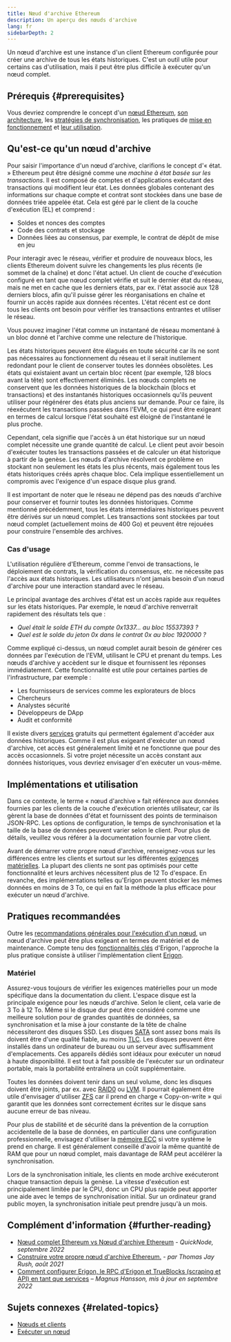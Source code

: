 ```yaml
---
title: Nœud d'archive Ethereum
description: Un aperçu des nœuds d'archive
lang: fr
sidebarDepth: 2
---
```


Un nœud d'archive est une instance d'un client Ethereum configurée pour créer une archive de tous les états historiques. C'est un outil utile pour certains cas d'utilisation, mais il peut être plus difficile à exécuter qu'un nœud complet.

## Prérequis \{#prerequisites}

Vous devriez comprendre le concept d'un [nœud Ethereum](/developers/docs/nodes-and-clients/), [son architecture](/developers/docs/nodes-and-clients/node-architecture/), les [stratégies de synchronisation](/developers/docs/nodes-and-clients/#sync-modes), les pratiques de [mise en fonctionnement](/developers/docs/nodes-and-clients/run-a-node/) et [leur utilisation](/developers/docs/apis/json-rpc/).

## Qu'est-ce qu'un nœud d'archive

Pour saisir l'importance d'un nœud d'archive, clarifions le concept d'« état. » Ethereum peut être désigné comme une _machine à état basée sur les transactions_. Il est composé de comptes et d'applications exécutant des transactions qui modifient leur état. Les données globales contenant des informations sur chaque compte et contrat sont stockées dans une base de données triée appelée état. Cela est géré par le client de la couche d'exécution (EL) et comprend :

- Soldes et nonces des comptes
- Code des contrats et stockage
- Données liées au consensus, par exemple, le contrat de dépôt de mise en jeu

Pour interagir avec le réseau, vérifier et produire de nouveaux blocs, les clients Ethereum doivent suivre les changements les plus récents (le sommet de la chaîne) et donc l'état actuel. Un client de couche d'exécution configuré en tant que nœud complet vérifie et suit le dernier état du réseau, mais ne met en cache que les derniers états, par ex. l'état associé aux 128 derniers blocs, afin qu'il puisse gérer les réorganisations en chaîne et fournir un accès rapide aux données récentes. L'état récent est ce dont tous les clients ont besoin pour vérifier les transactions entrantes et utiliser le réseau.

Vous pouvez imaginer l'état comme un instantané de réseau momentané à un bloc donné et l'archive comme une relecture de l'historique.

Les états historiques peuvent être élagués en toute sécurité car ils ne sont pas nécessaires au fonctionnement du réseau et il serait inutilement redondant pour le client de conserver toutes les données obsolètes. Les états qui existaient avant un certain bloc récent (par exemple, 128 blocs avant la tête) sont effectivement éliminés. Les nœuds complets ne conservent que les données historiques de la blockchain (blocs et transactions) et des instantanés historiques occasionnels qu'ils peuvent utiliser pour régénérer des états plus anciens sur demande. Pour ce faire, ils réexécutent les transactions passées dans l'EVM, ce qui peut être exigeant en termes de calcul lorsque l'état souhaité est éloigné de l'instantané le plus proche.

Cependant, cela signifie que l'accès à un état historique sur un nœud complet nécessite une grande quantité de calcul. Le client peut avoir besoin d'exécuter toutes les transactions passées et de calculer un état historique à partir de la genèse. Les nœuds d'archive résolvent ce problème en stockant non seulement les états les plus récents, mais également tous les états historiques créés après chaque bloc. Cela implique essentiellement un compromis avec l'exigence d'un espace disque plus grand.

Il est important de noter que le réseau ne dépend pas des nœuds d'archive pour conserver et fournir toutes les données historiques. Comme mentionné précédemment, tous les états intermédiaires historiques peuvent être dérivés sur un nœud complet. Les transactions sont stockées par tout nœud complet (actuellement moins de 400 Go) et peuvent être rejouées pour construire l'ensemble des archives.

### Cas d'usage

L'utilisation régulière d'Ethereum, comme l'envoi de transactions, le déploiement de contrats, la vérification du consensus, etc. ne nécessite pas l'accès aux états historiques. Les utilisateurs n'ont jamais besoin d'un nœud d'archive pour une interaction standard avec le réseau.

Le principal avantage des archives d'état est un accès rapide aux requêtes sur les états historiques. Par exemple, le nœud d'archive renverrait rapidement des résultats tels que :

- _Quel était le solde ETH du compte 0x1337... au bloc 15537393 ?_
- _Quel est le solde du jeton 0x dans le contrat 0x au bloc 1920000 ?_

Comme expliqué ci-dessus, un nœud complet aurait besoin de générer ces données par l'exécution de l'EVM, utilisant le CPU et prenant du temps. Les nœuds d'archive y accèdent sur le disque et fournissent les réponses immédiatement. Cette fonctionnalité est utile pour certaines parties de l'infrastructure, par exemple :

- Les fournisseurs de services comme les explorateurs de blocs
- Chercheurs
- Analystes sécurité
- Développeurs de DApp
- Audit et conformité

Il existe divers [services](/developers/docs/nodes-and-clients/nodes-as-a-service/) gratuits qui permettent également d'accéder aux données historiques. Comme il est plus exigeant d'exécuter un nœud d'archive, cet accès est généralement limité et ne fonctionne que pour des accès occasionnels. Si votre projet nécessite un accès constant aux données historiques, vous devriez envisager d'en exécuter un vous-même.

## Implémentations et utilisation

Dans ce contexte, le terme « nœud d'archive » fait référence aux données fournies par les clients de la couche d'exécution orientés utilisateur, car ils gèrent la base de données d'état et fournissent des points de terminaison JSON-RPC. Les options de configuration, le temps de synchronisation et la taille de la base de données peuvent varier selon le client. Pour plus de détails, veuillez vous référer à la documentation fournie par votre client.

Avant de démarrer votre propre nœud d'archive, renseignez-vous sur les différences entre les clients et surtout sur les différentes [exigences matérielles](/developers/docs/nodes-and-clients/run-a-node/#requirements). La plupart des clients ne sont pas optimisés pour cette fonctionnalité et leurs archives nécessitent plus de 12 To d'espace. En revanche, des implémentations telles qu'Erigon peuvent stocker les mêmes données en moins de 3 To, ce qui en fait la méthode la plus efficace pour exécuter un nœud d'archive.

## Pratiques recommandées

Outre les [recommandations générales pour l'exécution d'un nœud](/developers/docs/nodes-and-clients/run-a-node/), un nœud d'archive peut être plus exigeant en termes de matériel et de maintenance. Compte tenu des [fonctionnalités clés](https://github.com/ledgerwatch/erigon#key-features) d'Erigon, l'approche la plus pratique consiste à utiliser l'implémentation client [Erigon](/developers/docs/nodes-and-clients/#erigon).

### Matériel

Assurez-vous toujours de vérifier les exigences matérielles pour un mode spécifique dans la documentation du client. L'espace disque est la principale exigence pour les nœuds d'archive. Selon le client, cela varie de 3 To à 12 To. Même si le disque dur peut être considéré comme une meilleure solution pour de grandes quantités de données, sa synchronisation et la mise à jour constante de la tête de chaîne nécessiteront des disques SSD. Les disques [SATA](https://www.cleverfiles.com/help/sata-hard-drive.html) sont assez bons mais ils doivent être d'une qualité fiable, au moins [TLC](https://blog.synology.com/tlc-vs-qlc-ssds-what-are-the-differences). Les disques peuvent être installés dans un ordinateur de bureau ou un serveur avec suffisamment d'emplacements. Ces appareils dédiés sont idéaux pour exécuter un nœud à haute disponibilité. Il est tout à fait possible de l'exécuter sur un ordinateur portable, mais la portabilité entraînera un coût supplémentaire.

Toutes les données doivent tenir dans un seul volume, donc les disques doivent être joints, par ex. avec [RAID0](https://en.wikipedia.org/wiki/Standard_RAID_levels#RAID_0) ou [LVM](https://web.mit.edu/rhel-doc/5/RHEL-5-manual/Deployment_Guide-en-US/ch-lvm.html). Il pourrait également être utile d'envisager d'utiliser [ZFS](https://en.wikipedia.org/wiki/ZFS) car il prend en charge « Copy-on-write » qui garantit que les données sont correctement écrites sur le disque sans aucune erreur de bas niveau.

Pour plus de stabilité et de sécurité dans la prévention de la corruption accidentelle de la base de données, en particulier dans une configuration professionnelle, envisagez d'utiliser la [mémoire ECC](https://en.wikipedia.org/wiki/ECC_memory) si votre système le prend en charge. Il est généralement conseillé d'avoir la même quantité de RAM que pour un nœud complet, mais davantage de RAM peut accélérer la synchronisation.

Lors de la synchronisation initiale, les clients en mode archive exécuteront chaque transaction depuis la genèse. La vitesse d'exécution est principalement limitée par le CPU, donc un CPU plus rapide peut apporter une aide avec le temps de synchronisation initial. Sur un ordinateur grand public moyen, la synchronisation initiale peut prendre jusqu'à un mois.

## Complément d'information \{#further-reading}

- [Nœud complet Ethereum vs Nœud d'archive Ethereum](https://www.quicknode.com/guides/infrastructure/ethereum-full-node-vs-archive-node) - _QuickNode, septembre 2022_
- [Construire votre propre nœud d'archive Ethereum.](https://tjayrush.medium.com/building-your-own-ethereum-archive-node-72c014affc09) - _par Thomas Jay Rush, août 2021_
- [Comment configurer Erigon, le RPC d'Erigon et TrueBlocks (scraping et API) en tant que services](https://magnushansson.xyz/blog_posts/crypto_defi/2022-01-10-Erigon-Trueblocks) _– Magnus Hansson, mis à jour en septembre 2022_

## Sujets connexes \{#related-topics}

- [ Nœuds et clients](/developers/docs/nodes-and-clients/)
- [Exécuter un nœud](/developers/docs/nodes-and-clients/run-a-node/)
